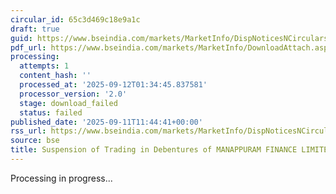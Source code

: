 ```yaml
---
circular_id: 65c3d469c18e9a1c
draft: true
guid: https://www.bseindia.com/markets/MarketInfo/DispNoticesNCirculars.aspx?Noticeid={EB8A163F-5932-4343-BD65-F6CDC585CBEC}&noticeno=20250911-38&dt=09/11/2025&icount=38&totcount=91&flag=0
pdf_url: https://www.bseindia.com/markets/MarketInfo/DownloadAttach.aspx?id=20250911-38&attachedId=
processing:
  attempts: 1
  content_hash: ''
  processed_at: '2025-09-12T01:34:45.837581'
  processor_version: '2.0'
  stage: download_failed
  status: failed
published_date: '2025-09-11T11:44:41+00:00'
rss_url: https://www.bseindia.com/markets/MarketInfo/DispNoticesNCirculars.aspx?Noticeid={EB8A163F-5932-4343-BD65-F6CDC585CBEC}&noticeno=20250911-38&dt=09/11/2025&icount=38&totcount=91&flag=0
source: bse
title: Suspension of Trading in Debentures of MANAPPURAM FINANCE LIMITED
---
```


Processing in progress...